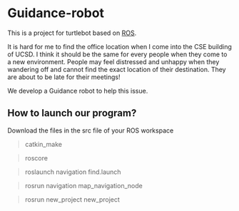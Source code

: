 # Guidance-robot

This is a project for turtlebot based on [ROS](https://www.ros.org/).

It is hard for me to find the office location when I come into the CSE building of UCSD. I think it should be the same for every people when they come to a new environment. People may feel distressed and unhappy when they wandering off and cannot find the exact location of their destination. They are about to be late for their meetings!

We develop a Guidance robot to help this issue. 

## How to launch our program?
Download the files in the src file of your ROS workspace

> catkin_make

> roscore

> roslaunch navigation find.launch

> rosrun navigation map_navigation_node

> rosrun new_project new_project
